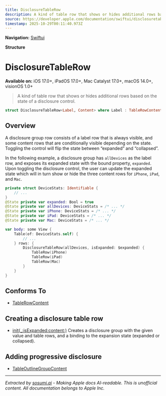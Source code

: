 ```yaml
---
title: DisclosureTableRow
description: A kind of table row that shows or hides additional rows based on the state of a disclosure control.
source: https://developer.apple.com/documentation/swiftui/disclosuretablerow
timestamp: 2025-10-29T00:11:40.973Z
---
```


**Navigation:** [Swiftui](/documentation/swiftui)

**Structure**

# DisclosureTableRow

**Available on:** iOS 17.0+, iPadOS 17.0+, Mac Catalyst 17.0+, macOS 14.0+, visionOS 1.0+

> A kind of table row that shows or hides additional rows based on the state of a disclosure control.

```swift
struct DisclosureTableRow<Label, Content> where Label : TableRowContent, Content : TableRowContent, Label.TableRowValue == Content.TableRowValue
```

## Overview

A disclosure group row consists of a label row that is always visible, and some content rows that are conditionally visible depending on the state. Toggling the control will flip the state between “expanded” and “collapsed”.

In the following example, a disclosure group has `allDevices` as the label row, and exposes its expanded state with the bound property, `expanded`. Upon toggling the disclosure control, the user can update the expanded state which will in turn show or hide the three content rows for `iPhone`, `iPad`, and `Mac`.

```swift
private struct DeviceStats: Identifiable {
    // ...
}
@State private var expanded: Bool = true
@State private var allDevices: DeviceStats = /* ... */
@State private var iPhone: DeviceStats = /* ... */
@State private var iPad: DeviceStats = /* ... */
@State private var Mac: DeviceStats = /* ... */

var body: some View {
    Table(of: DeviceStats.self) {
        // ...
    } rows: {
        DisclosureTableRow(allDevices, isExpanded: $expanded) {
            TableRow(iPhone)
            TableRow(iPad)
            TableRow(Mac)
        }
    }
}
```

## Conforms To

- [TableRowContent](/documentation/swiftui/tablerowcontent)

## Creating a disclosure table row

- [init(_:isExpanded:content:)](/documentation/swiftui/disclosuretablerow/init(_:isexpanded:content:)) Creates a disclosure group with the given value and table rows, and a binding to the expansion state (expanded or collapsed).

## Adding progressive disclosure

- [TableOutlineGroupContent](/documentation/swiftui/tableoutlinegroupcontent)

---

*Extracted by [sosumi.ai](https://sosumi.ai) - Making Apple docs AI-readable.*
*This is unofficial content. All documentation belongs to Apple Inc.*
